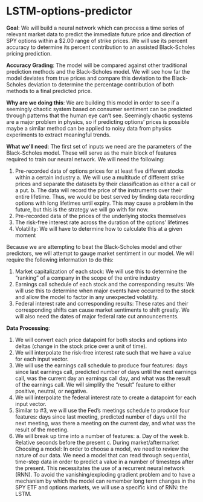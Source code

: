 # LSTM-options-predictor
**Goal**: We will build a neural network which can process a time series of relevant market data to predict the immediate future price and direction of SPY options within a $2.00 range of strike prices. We will use its percent accuracy to determine its percent contribution to an assisted Black-Scholes pricing prediction.

**Accuracy Grading**: The model will be compared against other traditional prediction methods and the Black-Scholes model. We will see how far the model deviates from true prices and compare this deviation to the Black-Scholes deviation to determine the percentage contribution of both methods to a final predicted price.


**Why are we doing this**: We are building this model in order to see if a seemingly chaotic system based on consumer sentiment can be predicted through patterns that the human eye can’t see. Seemingly chaotic systems are a major problem in physics, so if predicting options’ prices is possible maybe a similar method can be applied to noisy data from physics experiments to extract meaningful trends.


**What we’ll need**: The first set of inputs we need are the parameters of the Black-Scholes model. These will serve as the main block of features required to train our neural network. We will need the following:
1.	Pre-recorded data of options prices for at least five different stocks within a certain industry
a.	We will use a multitude of different strike prices and separate the datasets by their classification as either a call or a put.
b.	The data will record the price of the instruments over their entire lifetime. Thus, we would be best served by finding data recording options with long lifetimes until expiry. This may cause a problem in the future, but this is the strategy we will go with for now.
2.	Pre-recorded data of the prices of the underlying stocks themselves
3.	The risk-free interest rate across the duration of the options’ lifetimes
4.	Volatility: We will have to determine how to calculate this at a given moment


Because we are attempting to beat the Black-Scholes model and other predictors, we will attempt to gauge market sentiment in our model. We will require the following information to do this:
1.	Market capitalization of each stock: We will use this to determine the “ranking” of a company in the scope of the entire industry
2.	Earnings call schedule of each stock and the corresponding results: We will use this to determine when major events have occurred to the stock and allow the model to factor in any unexpected volatility.
3.	Federal interest rate and corresponding results: These rates and their corresponding shifts can cause market sentiments to shift greatly. We will also need the dates of major federal rate cut announcements.


**Data Processing**: 
1.	We will convert each price datapoint for both stocks and options into deltas (change in the stock price over a unit of time).
2.	We will interpolate the risk-free interest rate such that we have a value for each input vector.
3.	We will use the earnings call schedule to produce four features: days since last earnings call, predicted number of days until the next earnings call, was the current day an earnings call day, and what was the result of the earnings call. We will simplify the “result” feature to either positive, neutral, or negative.
4.	We will interpolate the federal interest rate to create a datapoint for each input vector.
5.	Similar to #3, we will use the Fed’s meetings schedule to produce four features: days since last meeting, predicted number of days until the next meeting, was there a meeting on the current day, and what was the result of the meeting.
6.	We will break up time into a number of features:
a.	Day of the week
b.	Relative seconds before the present
c.	During market/aftermarket
Choosing a model: In order to choose a model, we need to review the nature of our data. We need a model that can read through sequential, time-step data in order to predict a value in a number of timesteps after the present. This necessitates the use of a recurrent neural network (RNN). To avoid the vanishing/exploding gradient problem and to have a mechanism by which the model can remember long term changes in the SPY ETF and options markets, we will use a specific kind of RNN: the LSTM.

